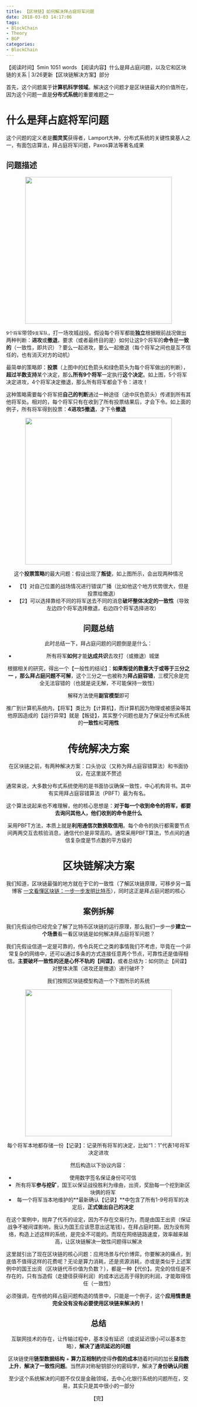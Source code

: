 ```yaml
---
title: 【区块链】如何解决拜占庭将军问题
date: 2018-03-03 14:17:06
tags:
- BlockChain
- Theory
- BGP
categories:
- BlockChain
---
```


【阅读时间】5min 1051 words
【阅读内容】什么是拜占庭问题，以及它和区块链的关系 | 3/26更新【区块链解决方案】部分

<!-- more -->

首先，这个问题属于**计算机科学领域**。解决这个问题才是区块链最大的价值所在，因为这个问题一直是**分布式系统**的重要难题之一

# 什么是拜占庭将军问题

这个问题的定义者是**图灵奖**获得者，Lamport大神，分布式系统的关键性奠基人之一，有面包店算法，拜占庭将军问题，Paxos算法等著名成果

## 问题描述

<div align="center"><img src="【区块链】如何解决拜占庭将军问题/BG1.png" alt="" width="400"></div>

`9个将军`带领`9支军队`，打一场攻城战役。假设每个将军都能**独立**根据眼前战况做出两种判断：**进攻**或**撤退**，要求（或者最终目的是）如何让这9个将军的**命令**是**一致的**（一致性，即共识）？要么一起进攻，要么一起撤退（每个将军之间也是互不信任的，也有消灭对方的动机）

最简单的策略即：**投票**（上图中的红色箭头和绿色箭头为每个将军做出的判断），**超过半数支持**某个决定，那么**所有9个将军**一定执行**这个决定**。如上图，5个将军决定进攻，4个将军决定撤退，那么所有将军都会下令：进攻！

这种策略需要每个将军把**自己的判断**通过一种途径（途中灰色箭头）传递到所有其他将军处。相对的，每个将军只有在收到了所有投票结果后，才会下令。如上面的例子，所有将军得到投票：**4进攻5撤退**，才下令**撤退**

<div align="center"><img src="【区块链】如何解决拜占庭将军问题/BGP.png" alt="" width="400">

这个**投票策略**的最大问题：假设出现了**叛徒**，如上图所示，会出现两种情况

- 【1】对自己位置的战场情况进行错误广播（比如他这个地方优势很大，但是投票给撤退）
- 【2】可以选择靠给不同的将军送去不同的消息**破坏整体决定的一致性**（导致左边四个将军选择撤退，右边四个将军选择进攻）

## 问题总结

此时总结一下，拜占庭问题的问题倒是是什么：

- 所有将军**如何**才能**达成共识**去攻打（或撤退）城堡

根据相关的研究，得出一个【一般性的结论】：**如果叛徒的数量大于或等于三分之一 ，那么拜占庭问题不可解**，这个三分之一也被称为**拜占庭容错**，三模冗余是完全无法容错的（也就是说无解，不可能保持一致性）

解释方法使用**副官模型**即可

推广到计算机系统内，【将军】类比为【计算机】，而计算机因为物理或被感染等其他原因造成的【运行异常】就是【叛徒】，其实整个问题也是为了保证分布式系统的**一致性**和**可用性**

# 传统解决方案

在区块链之前，有两种解决方案：口头协议（又称为拜占庭容错算法）和书面协议，在这里就不赘述

通常来说，大多数分布式系统使用的是书面协议确保一致性，中心机构背书。其中有实用拜占庭容错算法（PBFT）最为有名。

这个算法说起来也不难理解，他的核心思想是：**对于每一个收到命令的将军，都要去询问其他人，他们收到的命令是什么**

采用PBFT方法，本质上就是**利用通信次数换取信用**。每个命令的执行都需要节点间两两交互去核验消息，通信代价是非常高的。通常采用PBFT算法，节点间的通信复杂度是节点数的平方级的

# 区块链解决方案

我们知道，区块链最强的地方就在于它的一致性（了解区块链原理，可移步另一篇博客 [一文看懂区块链：一步一步发明比特币](https://charlesliuyx.github.io/2017/09/24/%E4%B8%80%E6%96%87%E5%BC%84%E6%87%82%E5%8C%BA%E5%9D%97%E9%93%BE-%E4%BB%A5%E6%AF%94%E7%89%B9%E5%B8%81%E4%B8%BA%E4%BE%8B/)），同时这正是拜占庭问题的核心

## 案例拆解

我们先假设你已经完全了解了比特币区块链的运行原理，那么我们一步一步**建立一个场景**看一看区块链是如何解决拜占庭将军问题？

我们先假设信道一定是可靠的，传令兵死亡之类的事情我们不考虑，毕竟在一个非常复杂的网络中，还可以通过多条的方式连接任意两个节点，可靠性还是值得相信。**主要破坏一致性的还是心怀不轨的【间谍】**，或者总结为：如何防止【间谍】对整体决策（进攻还是撤退）进行破坏？

我们按照区块链模型构造一个下图所示的系统

<div align="center"><img src="【区块链】如何解决拜占庭将军问题/BlockChain.png" alt="" width="400">

每个将军本地都存储一份【记录】：记录所有将军的决定，比如“1：1”代表1号将军决定进攻

然后构造以下协议内容：

- 使用数字签名保证身份可可信
- 所有将军**参与挖矿**，国王以保证战役胜利为缘由，出资，奖励每一个挖到新区块俩的将军
- 每一个将军当本地维护的**最新确认【记录】**中包含了所有1-9号将军的决定后，**正式做出自己的决定**

在这个案例中，抛弃了代币的设定，因为不存在交易行为，而是由国王出资（保证战争不被间谍影响，我认为国王应该愿意出这笔钱）。在拜占庭时期，因为没有网络，构造上述这样的系统，是完全不可能的。而现在网络链路速度，效率越来越高，让区块链解决一致性问题得以解决

这里就引出了现在区块链的核心问题：应用场景与代价博弈。你要解决的痛点，到底值不值得这样的花费呢？无论是算力消耗，还是资源消耗，亦或是类似于上述案例中的国王出资（区块链代币价值为负数？），都是一种【代价】。完全的信任是不存在的，只有当造假（走捷径获得利润）的成本远远高于得到的利润，才能取得信任（一致性）

必须强调，在传统的拜占庭问题构造的情景中，只能是一个例子，这个**应用情景是完全没有没有必要使用区块链来解决的！**

## 总结

互联网技术的存在，让传输过程中，基本没有延迟（或说延迟很小可以基本忽略），**解决了通讯延迟的问题**

区块链使用**链型数据结构** + **算力互相制约**使得**作假的成本**随着时间的加长**呈指数上升**，**解决了一致性问题**。当然非对称秘钥部分的密码学，解决了**身份确认问题**

至少这个系统解决的问题不仅仅是金融领域，去中心化银行系统的问题所在，交易，其实只是其中很小的一部分

【完】








